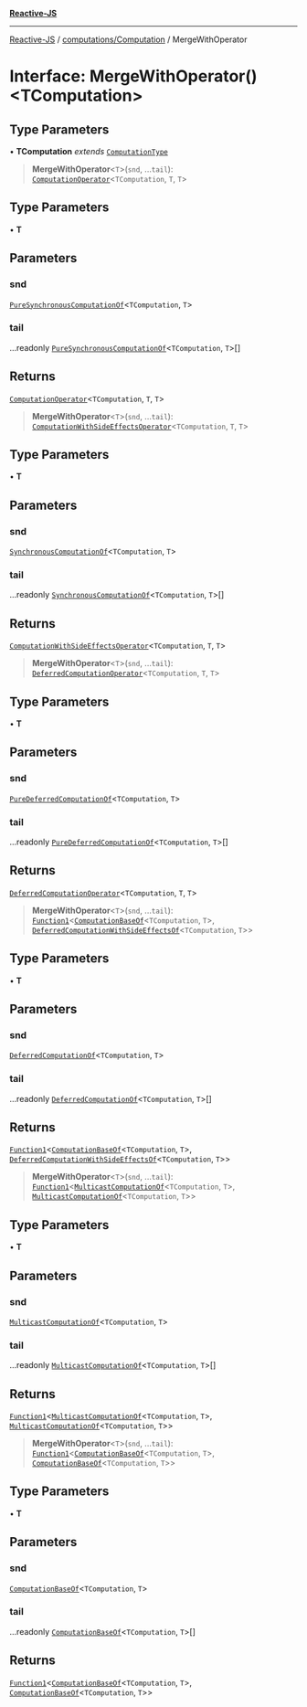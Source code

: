 [**Reactive-JS**](../../../README.md)

***

[Reactive-JS](../../../README.md) / [computations/Computation](../README.md) / MergeWithOperator

# Interface: MergeWithOperator()\<TComputation\>

## Type Parameters

• **TComputation** *extends* [`ComputationType`](../../type-aliases/ComputationType.md)

> **MergeWithOperator**\<`T`\>(`snd`, ...`tail`): [`ComputationOperator`](../../type-aliases/ComputationOperator.md)\<`TComputation`, `T`, `T`\>

## Type Parameters

• **T**

## Parameters

### snd

[`PureSynchronousComputationOf`](../../type-aliases/PureSynchronousComputationOf.md)\<`TComputation`, `T`\>

### tail

...readonly [`PureSynchronousComputationOf`](../../type-aliases/PureSynchronousComputationOf.md)\<`TComputation`, `T`\>[]

## Returns

[`ComputationOperator`](../../type-aliases/ComputationOperator.md)\<`TComputation`, `T`, `T`\>

> **MergeWithOperator**\<`T`\>(`snd`, ...`tail`): [`ComputationWithSideEffectsOperator`](../../type-aliases/ComputationWithSideEffectsOperator.md)\<`TComputation`, `T`, `T`\>

## Type Parameters

• **T**

## Parameters

### snd

[`SynchronousComputationOf`](../../type-aliases/SynchronousComputationOf.md)\<`TComputation`, `T`\>

### tail

...readonly [`SynchronousComputationOf`](../../type-aliases/SynchronousComputationOf.md)\<`TComputation`, `T`\>[]

## Returns

[`ComputationWithSideEffectsOperator`](../../type-aliases/ComputationWithSideEffectsOperator.md)\<`TComputation`, `T`, `T`\>

> **MergeWithOperator**\<`T`\>(`snd`, ...`tail`): [`DeferredComputationOperator`](../../type-aliases/DeferredComputationOperator.md)\<`TComputation`, `T`, `T`\>

## Type Parameters

• **T**

## Parameters

### snd

[`PureDeferredComputationOf`](../../type-aliases/PureDeferredComputationOf.md)\<`TComputation`, `T`\>

### tail

...readonly [`PureDeferredComputationOf`](../../type-aliases/PureDeferredComputationOf.md)\<`TComputation`, `T`\>[]

## Returns

[`DeferredComputationOperator`](../../type-aliases/DeferredComputationOperator.md)\<`TComputation`, `T`, `T`\>

> **MergeWithOperator**\<`T`\>(`snd`, ...`tail`): [`Function1`](../../../functions/type-aliases/Function1.md)\<[`ComputationBaseOf`](../../type-aliases/ComputationBaseOf.md)\<`TComputation`, `T`\>, [`DeferredComputationWithSideEffectsOf`](../../type-aliases/DeferredComputationWithSideEffectsOf.md)\<`TComputation`, `T`\>\>

## Type Parameters

• **T**

## Parameters

### snd

[`DeferredComputationOf`](../../type-aliases/DeferredComputationOf.md)\<`TComputation`, `T`\>

### tail

...readonly [`DeferredComputationOf`](../../type-aliases/DeferredComputationOf.md)\<`TComputation`, `T`\>[]

## Returns

[`Function1`](../../../functions/type-aliases/Function1.md)\<[`ComputationBaseOf`](../../type-aliases/ComputationBaseOf.md)\<`TComputation`, `T`\>, [`DeferredComputationWithSideEffectsOf`](../../type-aliases/DeferredComputationWithSideEffectsOf.md)\<`TComputation`, `T`\>\>

> **MergeWithOperator**\<`T`\>(`snd`, ...`tail`): [`Function1`](../../../functions/type-aliases/Function1.md)\<[`MulticastComputationOf`](../../type-aliases/MulticastComputationOf.md)\<`TComputation`, `T`\>, [`MulticastComputationOf`](../../type-aliases/MulticastComputationOf.md)\<`TComputation`, `T`\>\>

## Type Parameters

• **T**

## Parameters

### snd

[`MulticastComputationOf`](../../type-aliases/MulticastComputationOf.md)\<`TComputation`, `T`\>

### tail

...readonly [`MulticastComputationOf`](../../type-aliases/MulticastComputationOf.md)\<`TComputation`, `T`\>[]

## Returns

[`Function1`](../../../functions/type-aliases/Function1.md)\<[`MulticastComputationOf`](../../type-aliases/MulticastComputationOf.md)\<`TComputation`, `T`\>, [`MulticastComputationOf`](../../type-aliases/MulticastComputationOf.md)\<`TComputation`, `T`\>\>

> **MergeWithOperator**\<`T`\>(`snd`, ...`tail`): [`Function1`](../../../functions/type-aliases/Function1.md)\<[`ComputationBaseOf`](../../type-aliases/ComputationBaseOf.md)\<`TComputation`, `T`\>, [`ComputationBaseOf`](../../type-aliases/ComputationBaseOf.md)\<`TComputation`, `T`\>\>

## Type Parameters

• **T**

## Parameters

### snd

[`ComputationBaseOf`](../../type-aliases/ComputationBaseOf.md)\<`TComputation`, `T`\>

### tail

...readonly [`ComputationBaseOf`](../../type-aliases/ComputationBaseOf.md)\<`TComputation`, `T`\>[]

## Returns

[`Function1`](../../../functions/type-aliases/Function1.md)\<[`ComputationBaseOf`](../../type-aliases/ComputationBaseOf.md)\<`TComputation`, `T`\>, [`ComputationBaseOf`](../../type-aliases/ComputationBaseOf.md)\<`TComputation`, `T`\>\>
